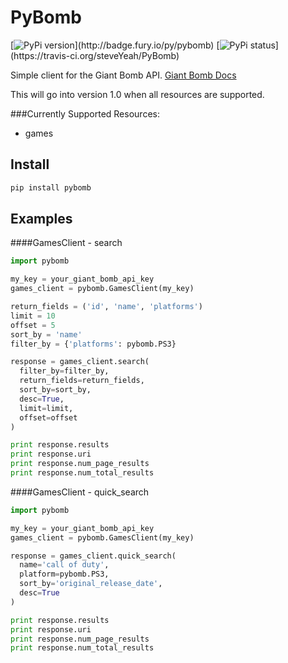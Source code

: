 PyBomb
==============
[![PyPi version](https://img.shields.io/pypi/v/pybomb.svg?)](http://badge.fury.io/py/pybomb)
[![PyPi status](https://img.shields.io/travis/steveYeah/PyBomb.svg?)](https://travis-ci.org/steveYeah/PyBomb)

Simple client for the Giant Bomb API.
[Giant Bomb Docs](http://www.giantbomb.com/api/)

This will go into version 1.0 when all resources are supported.

###Currently Supported Resources:
* games

Install
-------
```sh
pip install pybomb
```

Examples
--------
####GamesClient - search
```python
import pybomb

my_key = your_giant_bomb_api_key
games_client = pybomb.GamesClient(my_key)

return_fields = ('id', 'name', 'platforms')
limit = 10
offset = 5
sort_by = 'name'
filter_by = {'platforms': pybomb.PS3}

response = games_client.search(
  filter_by=filter_by, 
  return_fields=return_fields, 
  sort_by=sort_by, 
  desc=True, 
  limit=limit, 
  offset=offset
)

print response.results
print response.uri
print response.num_page_results
print response.num_total_results
```

####GamesClient - quick_search
```python
import pybomb

my_key = your_giant_bomb_api_key
games_client = pybomb.GamesClient(my_key)

response = games_client.quick_search(
  name='call of duty', 
  platform=pybomb.PS3, 
  sort_by='original_release_date', 
  desc=True
)

print response.results
print response.uri
print response.num_page_results
print response.num_total_results
```
